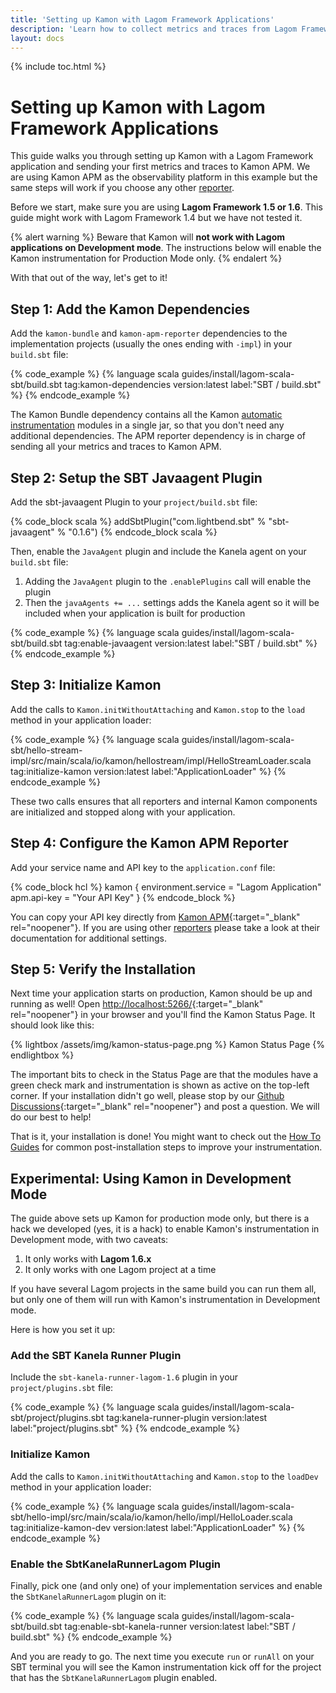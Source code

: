 ```yaml
---
title: 'Setting up Kamon with Lagom Framework Applications'
description: 'Learn how to collect metrics and traces from Lagom Framework applications using Kamon'
layout: docs
---
```


{% include toc.html %}

Setting up Kamon with Lagom Framework Applications
==================================================

This guide walks you through setting up Kamon with a Lagom Framework application and sending your first metrics and
traces to Kamon APM. We are using Kamon APM as the observability platform in this example but the same steps will work if 
you choose any other [reporter][reporter].

Before we start, make sure you are using **Lagom Framework 1.5 or 1.6**. This guide might work with Lagom Framework 1.4 
but we have not tested it.

{% alert warning %}
  Beware that Kamon will **not work with Lagom applications on Development mode**. The instructions below will enable
  the Kamon instrumentation for Production Mode only.
{% endalert %}

With that out of the way, let's get to it!


## Step 1: Add the Kamon Dependencies

Add the `kamon-bundle` and `kamon-apm-reporter` dependencies to the implementation projects (usually the ones ending with 
`-impl`) in your `build.sbt` file:

{% code_example %}
{%   language scala guides/install/lagom-scala-sbt/build.sbt tag:kamon-dependencies version:latest label:"SBT / build.sbt" %}
{% endcode_example %}

The Kamon Bundle dependency contains all the Kamon [automatic instrumentation][automatic-instrumentation] modules in a
single jar, so that you don't need any additional dependencies. The APM reporter dependency is in charge of sending all
your metrics and traces to Kamon APM.


## Step 2: Setup the SBT Javaagent Plugin

Add the sbt-javaagent Plugin to your `project/build.sbt` file:

{% code_block scala %}
addSbtPlugin("com.lightbend.sbt" % "sbt-javaagent" % "0.1.6")
{% endcode_block scala %}

Then, enable the `JavaAgent` plugin and include the Kanela agent on your `build.sbt` file:
  1. Adding the `JavaAgent` plugin to the `.enablePlugins` call will enable the plugin
  2. Then the `javaAgents += ...` settings adds the Kanela agent so it will be included when your application is built
     for production

{% code_example %}
{%   language scala guides/install/lagom-scala-sbt/build.sbt tag:enable-javaagent version:latest label:"SBT / build.sbt" %}
{% endcode_example %}



## Step 3: Initialize Kamon

Add the calls to `Kamon.initWithoutAttaching` and `Kamon.stop` to the `load` method in your application loader:

{% code_example %}
{%   language scala guides/install/lagom-scala-sbt/hello-stream-impl/src/main/scala/io/kamon/hellostream/impl/HelloStreamLoader.scala tag:initialize-kamon version:latest label:"ApplicationLoader" %}
{% endcode_example %}

These two calls ensures that all reporters and internal Kamon components are initialized and stopped along with your 
application.


## Step 4: Configure the Kamon APM Reporter

Add your service name and API key to the `application.conf` file:

{% code_block hcl %}
kamon {
  environment.service = "Lagom Application"
  apm.api-key = "Your API Key"
}
{% endcode_block %}

You can copy your API key directly from [Kamon APM](https://apm.kamon.io/?envinfo=show){:target="_blank" rel="noopener"}.
If you are using other [reporters][reporter] please take a look at their documentation for additional settings.



## Step 5: Verify the Installation

Next time your application starts on production, Kamon should be up and running as well! Open [http://localhost:5266/](http://localhost:5266/){:target="_blank" rel="noopener"}
in your browser and you'll find the Kamon Status Page. It should look like this:

{% lightbox /assets/img/kamon-status-page.png %}
Kamon Status Page
{% endlightbox %}

The important bits to check in the Status Page are that the modules have a green check mark and instrumentation is shown
as active on the top-left corner. If your installation didn't go well, please stop by our [Github Discussions](https://github.com/kamon-io/Kamon/discussions){:target="_blank" rel="noopener"}
and post a question. We will do our best to help!

That is it, your installation is done! You might want to check out the [How To Guides][how-to-guides] for common 
post-installation steps to improve your instrumentation.



## Experimental: Using Kamon in Development Mode

The guide above sets up Kamon for production mode only, but there is a hack we developed (yes, it is a hack) to enable 
Kamon's instrumentation in Development mode, with two caveats:
  1. It only works with **Lagom 1.6.x**
  2. It only works with one Lagom project at a time

If you have several Lagom projects in the same build you can run them all, but only one of them will run with 
Kamon's instrumentation in Development mode.

Here is how you set it up:

### Add the SBT Kanela Runner Plugin

Include the `sbt-kanela-runner-lagom-1.6` plugin in your `project/plugins.sbt` file:

{% code_example %}
{%   language scala guides/install/lagom-scala-sbt/project/plugins.sbt tag:kanela-runner-plugin version:latest label:"project/plugins.sbt" %}
{% endcode_example %}

### Initialize Kamon

Add the calls to `Kamon.initWithoutAttaching` and `Kamon.stop` to the `loadDev` method in your application loader:

{% code_example %}
{%   language scala guides/install/lagom-scala-sbt/hello-impl/src/main/scala/io/kamon/hello/impl/HelloLoader.scala tag:initialize-kamon-dev version:latest label:"ApplicationLoader" %}
{% endcode_example %}

### Enable the SbtKanelaRunnerLagom Plugin

Finally, pick one (and only one) of your implementation services and enable the `SbtKanelaRunnerLagom` plugin on it:

{% code_example %}
{%   language scala guides/install/lagom-scala-sbt/build.sbt tag:enable-sbt-kanela-runner version:latest label:"SBT / build.sbt" %}
{% endcode_example %}

And you are ready to go. The next time you execute `run` or `runAll` on your SBT terminal you will see the Kamon 
instrumentation kick off for the project that has the `SbtKanelaRunnerLagom` plugin enabled.

[reporter]: ../../../reporters/
[automatic-instrumentation]: ../../../instrumentation/
[how-to-guides]: ../../../guides/#how-to-guides
